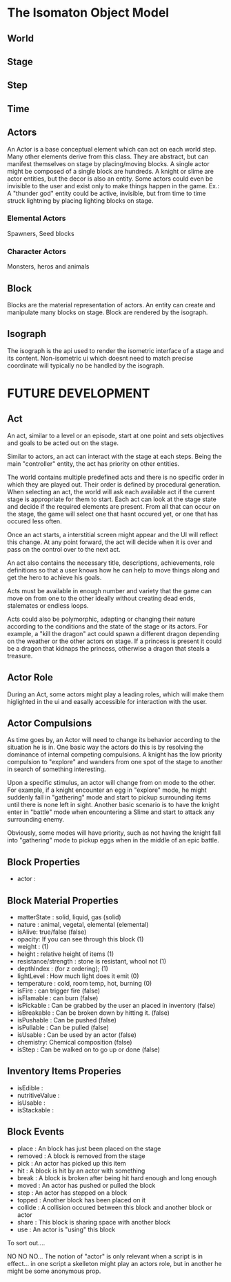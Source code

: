 # The Isomaton Object Model

## World

## Stage

## Step

## Time


## Actors

An Actor is a base conceptual element which can act on each world step. Many other elements derive from this class. They are abstract, but can manifest themselves on stage by placing/moving blocks. A single actor might be composed of a single block are hundreds. A knight or slime are actor entities, but the decor is also an entity. Some actors could even be invisible to the user and exist only to make things happen in the game. Ex.: A "thunder god" entity could be active, invisible, but from time to time struck lightning by placing lighting blocks on stage.


### Elemental Actors

Spawners, Seed blocks

### Character Actors

Monsters, heros and animals

## Block

Blocks are the material representation of actors. An entity can create and manipulate many blocks on stage. Block are rendered by the isograph.

## Isograph

The isograph is the api used to render the isometric interface of a stage and its content. Non-isometric ui which doesnt need to match precise coordinate will typically no be handled by the isograph.


# FUTURE DEVELOPMENT

## Act

An act, similar to a level or an episode, start at one point and sets objectives and goals to be acted out on the stage.

Similar to actors, an act can interact with the stage at each steps. Being the main "controller" entity, the act has priority on other entities.

The world contains multiple predefined acts and there is no specific order in which they are played out. Their order is defined by procedural generation. When selecting an act, the world will ask each available act if the current stage is appropriate for them to start. Each act can look at the stage state and decide if the required elements are present. From all that can occur on the stage, the game will select one that hasnt occured yet, or one that has occured less often.

Once an act starts, a interstitial screen might appear and the UI will reflect this change. At any point forward, the act will decide when it is over and pass on the control over to the next act.

An act also contains the necessary title, descriptions, achievements, role definitions so that a user knows how he can help to move things along and get the hero to achieve his goals.

Acts must be available in enough number and variety that the game can move on from one to the other ideally without creating dead ends, stalemates or endless loops.

Acts could also be polymorphic, adapting or changing their nature according to the conditions and the state of the stage or its actors. For example, a "kill the dragon" act could spawn a different dragon depending on the weather or the other actors on stage. If a princess is present it could be a dragon that kidnaps the princess, otherwise a dragon that steals a treasure.


## Actor Role

During an Act, some actors might play a leading roles, which will make them higlighted in the ui and easally accessible for interaction with the user.

## Actor Compulsions

As time goes by, an Actor will need to change its behavior according to the situation he is in. One basic way the actors do this is by resolving the dominance of internal competing compulsions. A knight has the low priority compulsion to "explore"  and wanders from one spot of the stage to another in search of something interesting.

Upon a specific stimulus, an actor will change from on mode to the other. For example, if a knight encounter an egg in "explore" mode, he might suddenly fall in "gathering" mode and start to pickup surrounding items until there is none left in sight. Another basic scenario is to have the knight enter in "battle" mode when encountering a Slime and start to attack any surrounding enemy.

Obviously, some modes will have priority, such as not having the knight fall into "gathering" mode to pickup eggs when in the middle of an epic battle.


## Block Properties
- actor :

## Block Material Properties

- matterState : solid, liquid, gas (solid)
- nature : animal, vegetal, elemental (elemental)
- isAlive: true/false (false)
- opacity: If you can see through this block (1)
- weight : (1)
- height : relative height of items (1)
- resistance/strength : stone is resistant, whool not (1)
- depthIndex : (for z ordering); (1)
- lightLevel : How much light does it emit (0)
- temperature : cold, room temp, hot, burning (0)
- isFire : can trigger fire (false)
- isFlamable : can burn (false)
- isPickable : Can be grabbed by the user an placed in inventory (false)
- isBreakable : Can be broken down by hitting it. (false)
- isPushable : Can be pushed (false)
- isPullable : Can be pulled (false)
- isUsable : Can be used by an actor (false)
- chemistry: Chemical composition (false)
- isStep : Can be walked on to go up or done (false)

## Inventory Items Properies
- isEdible :
- nutritiveValue : 
- isUsable :
- isStackable :


## Block Events
- place : An block has just been placed on the stage
- removed : A block is removed from the stage
- pick : An actor has picked up this item
- hit : A block is hit by an actor with something
- break : A block is broken after being hit hard enough and long enough
- moved : An actor has pushed or pulled the block
- step : An actor has stepped on a block
- topped : Another block has been placed on it
- collide : A collision occured between this block and another block or actor
- share : This block is sharing space with another block
- use : An actor is "using" this block




To sort out....

NO NO NO... The notion of "actor" is only relevant when a script is in effect... in one script a skelleton might play an actors role, but in another he might be some anonymous prop.